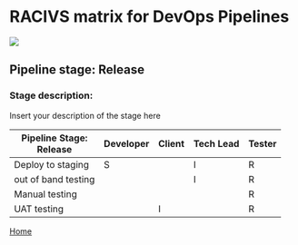 # __RACIVS matrix for DevOps Pipelines__   

<img src="https://user-images.githubusercontent.com/10748736/112030685-6c81be80-8b32-11eb-94b8-c2c01b8f4581.png">

## __Pipeline stage:__  Release  
### __Stage description:__  
Insert your description of the stage here  

| Pipeline Stage:<br>Release  | Developer  | Client  | Tech Lead | Tester            |
|-----------------------------|----------- |-------- |---------- |-------------------|
| Deploy to staging           |      S     |         |    I      |        R          |
| out of band testing         |            |         |    I      |        R          |
| Manual testing              |            |         |           |        R          |
| UAT testing                 |            |     I   |           |        R          |
  
  
[Home](../index.md)  
